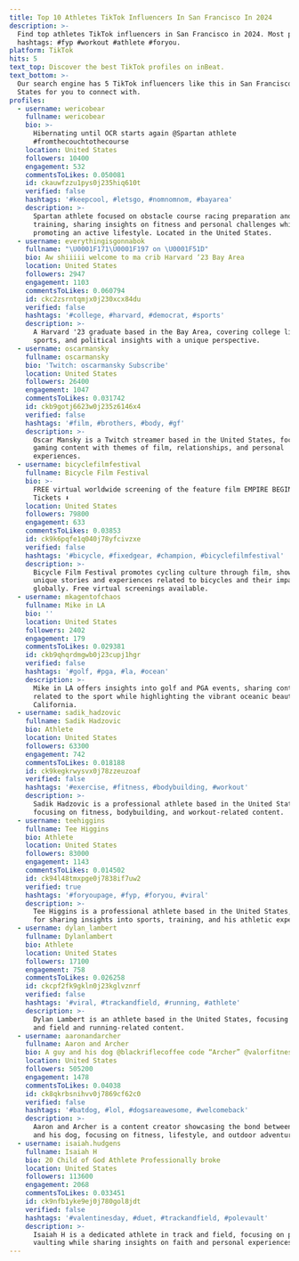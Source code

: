 ```yaml
---
title: Top 10 Athletes TikTok Influencers In San Francisco In 2024
description: >-
  Find top athletes TikTok influencers in San Francisco in 2024. Most popular
  hashtags: #fyp #workout #athlete #foryou.
platform: TikTok
hits: 5
text_top: Discover the best TikTok profiles on inBeat.
text_bottom: >-
  Our search engine has 5 TikTok influencers like this in San Francisco, United
  States for you to connect with.
profiles:
  - username: wericobear
    fullname: wericobear
    bio: >-
      Hibernating until OCR starts again @Spartan athlete
      #fromthecouchtothecourse
    location: United States
    followers: 10400
    engagement: 532
    commentsToLikes: 0.050081
    id: ckauwfzzu1pys0j235hiq610t
    verified: false
    hashtags: '#keepcool, #letsgo, #nomnomnom, #bayarea'
    description: >-
      Spartan athlete focused on obstacle course racing preparation and
      training, sharing insights on fitness and personal challenges while
      promoting an active lifestyle. Located in the United States.
  - username: everythingisgonnabok
    fullname: "\U0001F171️\U0001F197 on \U0001F51D"
    bio: Aw shiiiii welcome to ma crib Harvard ‘23 Bay Area
    location: United States
    followers: 2947
    engagement: 1103
    commentsToLikes: 0.060794
    id: ckc2zsrntqmjx0j230xcx84du
    verified: false
    hashtags: '#college, #harvard, #democrat, #sports'
    description: >-
      A Harvard '23 graduate based in the Bay Area, covering college life,
      sports, and political insights with a unique perspective.
  - username: oscarmansky
    fullname: oscarmansky
    bio: 'Twitch: oscarmansky Subscribe'
    location: United States
    followers: 26400
    engagement: 1047
    commentsToLikes: 0.031742
    id: ckb9gotj6623w0j235z6146x4
    verified: false
    hashtags: '#film, #brothers, #body, #gf'
    description: >-
      Oscar Mansky is a Twitch streamer based in the United States, focusing on
      gaming content with themes of film, relationships, and personal
      experiences.
  - username: bicyclefilmfestival
    fullname: Bicycle Film Festival
    bio: >-
      FREE virtual worldwide screening of the feature film EMPIRE BEGINS.
      Tickets ⬇️
    location: United States
    followers: 79800
    engagement: 633
    commentsToLikes: 0.03853
    id: ck9k6pqfe1q040j78yfcivzxe
    verified: false
    hashtags: '#bicycle, #fixedgear, #champion, #bicyclefilmfestival'
    description: >-
      Bicycle Film Festival promotes cycling culture through film, showcasing
      unique stories and experiences related to bicycles and their impact
      globally. Free virtual screenings available.
  - username: mkagentofchaos
    fullname: Mike in LA
    bio: ''
    location: United States
    followers: 2402
    engagement: 179
    commentsToLikes: 0.029381
    id: ckb9qhqrdmgwb0j23cupj1hgr
    verified: false
    hashtags: '#golf, #pga, #la, #ocean'
    description: >-
      Mike in LA offers insights into golf and PGA events, sharing content
      related to the sport while highlighting the vibrant oceanic beauty of
      California.
  - username: sadik_hadzovic
    fullname: Sadik Hadzovic
    bio: Athlete
    location: United States
    followers: 63300
    engagement: 742
    commentsToLikes: 0.018188
    id: ck9kegkrwysvx0j78zzeuzoaf
    verified: false
    hashtags: '#exercise, #fitness, #bodybuilding, #workout'
    description: >-
      Sadik Hadzovic is a professional athlete based in the United States,
      focusing on fitness, bodybuilding, and workout-related content.
  - username: teehiggins
    fullname: Tee Higgins
    bio: Athlete
    location: United States
    followers: 83000
    engagement: 1143
    commentsToLikes: 0.014502
    id: ck94l48tmxpge0j7838if7uw2
    verified: true
    hashtags: '#foryoupage, #fyp, #foryou, #viral'
    description: >-
      Tee Higgins is a professional athlete based in the United States, known
      for sharing insights into sports, training, and his athletic experiences.
  - username: dylan_lambert
    fullname: Dylanlambert
    bio: Athlete
    location: United States
    followers: 17100
    engagement: 758
    commentsToLikes: 0.026258
    id: ckcpf2fk9gkln0j23kglvznrf
    verified: false
    hashtags: '#viral, #trackandfield, #running, #athlete'
    description: >-
      Dylan Lambert is an athlete based in the United States, focusing on track
      and field and running-related content.
  - username: aaronandarcher
    fullname: Aaron and Archer
    bio: A guy and his dog @blackriflecoffee code “Archer” @valorfitness Athletes
    location: United States
    followers: 505200
    engagement: 1478
    commentsToLikes: 0.04038
    id: ck8qkrbsnihvv0j7869cf62c0
    verified: false
    hashtags: '#batdog, #lol, #dogsareawesome, #welcomeback'
    description: >-
      Aaron and Archer is a content creator showcasing the bond between a man
      and his dog, focusing on fitness, lifestyle, and outdoor adventures.
  - username: isaiah.hudgens
    fullname: Isaiah H
    bio: 20 Child of God Athlete Professionally broke
    location: United States
    followers: 113600
    engagement: 2068
    commentsToLikes: 0.033451
    id: ck9nfb1yke9ej0j780gol8jdt
    verified: false
    hashtags: '#valentinesday, #duet, #trackandfield, #polevault'
    description: >-
      Isaiah H is a dedicated athlete in track and field, focusing on pole
      vaulting while sharing insights on faith and personal experiences.
---
```


